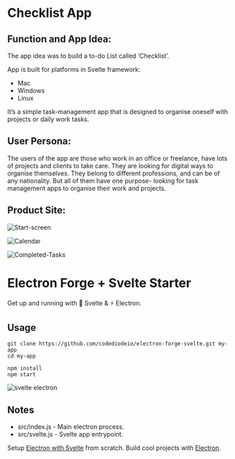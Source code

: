 # Checklist App

## Function and App Idea:

The app idea was to build a to-do List called ‘Checklist’.

App is built for platforms in Svelte framework:
- Mac
- Windows
- Linux

It’s a simple task-management app that is designed to organise oneself with projects or daily work tasks. 

## User Persona:
The users of the app are those who work in an office or freelance, have lots of projects and clients to take care. They are looking for digital ways to organise themselves. They belong to different professions, and can be of any nationality. But all of them have one purpose- looking for task management apps to organise their work and projects.

## Product Site:

![Start-screen](https://user-images.githubusercontent.com/56020145/87801209-ae45c100-c84f-11ea-8084-aaacc26bf66a.png)


![Calendar](https://user-images.githubusercontent.com/56020145/87801242-bd2c7380-c84f-11ea-983d-0c0c1ba348e8.png)


![Completed-Tasks](https://user-images.githubusercontent.com/56020145/87801282-cb7a8f80-c84f-11ea-883b-89b54d0e7827.png)


# Electron Forge + Svelte  Starter

Get up and running with 💪 Svelte & ⚡ Electron. 

## Usage

```
git clone https://github.com/codediodeio/electron-forge-svelte.git my-app
cd my-app

npm install
npm start
```

![svelte electron](https://firebasestorage.googleapis.com/v0/b/fireship-app.appspot.com/o/assets%2Felectron-svelte-hello.png?alt=media&token=0d3ecb24-3024-4358-ac26-7676b3e60fa1)

## Notes

- src/index.js - Main electron process. 
- src/svelte.js - Svelte app entrypoint. 

Setup [Electron with Svelte](https://fireship.io/snippets/svelte-electron-setup) from scratch. 
Build cool projects with [Electron](https://fireship.io/tags/electron). 